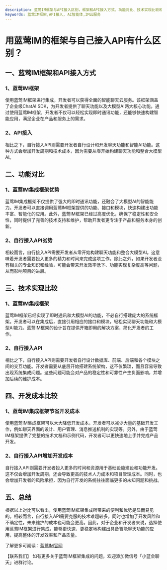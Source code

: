 ```yaml
---
description: 蓝莺IM框架与API接入区别，框架和API接入方式、功能对比、技术实现比较和开发成本比较。
keywords: 蓝莺IM框架,API接入, AI智能体,IM云服务
---
```

# 用蓝莺IM的框架与自己接入API有什么区别？

## 一、蓝莺IM框架和API接入方式

### 1、蓝莺IM框架
使用蓝莺IM框架进行集成，开发者可以获得全面的智能聊天云服务。该框架涵盖了企业级ChatAI SDK，为开发者提供了聊天功能以及大模型AI两大核心功能。通过使用蓝莺IM框架，开发者不仅可以轻松实现即时通讯功能，还能够快速构建智能应用，满足企业在产品和服务上的需求。

### 2、API接入
相比之下，自行接入API则需要开发者自行设计和开发聊天功能和智能AI功能。这种方式会增加开发周期和技术成本，因为需要从零开始构建聊天功能和整合大模型AI。


## 二、功能对比

### 1、蓝莺IM集成框架优势
蓝莺IM集成框架不仅提供了强大的即时通讯功能，还融合了大模型AI的智能能力。开发者可以直接调用蓝莺IM框架提供的功能、接口和模块，快速构建出功能丰富、智能化的应用。此外，蓝莺IM框架已经过高度优化，确保了稳定性和安全性，同时提供了完善的技术支持和维护，帮助开发者更专注于产品和服务本身的创新。

### 2、自行接入API劣势
相较而言，自行接入API需要开发者从零开始构建聊天功能和整合大模型AI。这意味着开发者需要投入更多的精力和时间来完成这项工作。除此之外，如果开发者没有相关的专业知识和经验，可能会带来开发效率低下、功能实现复杂度高等问题，从而影响项目的进展。

## 三、技术实现比较

### 1、蓝莺IM集成框架
蓝莺IM框架已经实现了即时通讯和大模型AI的功能，不必自行搭建庞大的系统框架。开发者可以在集成后，直接引用相应的接口和模块，轻松实现聊天功能和大模型AI能力。蓝莺IM框架的设计旨在提供开箱即用的解决方案，简化开发者的工作。

### 2、自行接入API
相比之下，自行接入API则需要开发者自行设计数据库、前端、后端和各个模块之间的交互功能。开发者需要从底层开始搭建系统架构，这不仅繁琐，而且容易导致出现系统集成问题。这些问题可能会对产品的稳定性和可靠性产生负面影响，并增加后续的维护成本。

## 四、开发成本比较

### 1、蓝莺IM集成框架节省开发成本
使用蓝莺IM集成框架可以大大降低开发成本。开发者可以减少大量的基础开发工作，例如聊天界面的设计、用户管理、消息推送机制的实现等。另外，由于蓝莺IM框架提供了完整的技术文档和示例代码，开发者可以更快速地上手并完成产品开发。

### 2、自行接入API增加开发成本
自行接入API则需要开发者投入更多的时间和资源用于基础设施建设和功能开发。这不仅会增加开发周期，还会导致更高的技术人力成本和项目管理成本。同时，也会增加开发者的风险承担，因为自行开发的系统往往面临更多的未知问题和挑战。


## 五、总结

根据以上对比可以看出，使用蓝莺IM框架集成所带来的便利和优势是显而易见的。相较而言，自行接入API需要克服的技术难题较多，同时也增加了开发风险和不确定性，未来维护的成本也可能会更高。因此，对于企业和开发者来说，选择使用蓝莺IM框架进行集成，能够更快速、更稳定地构建出具备智能聊天功能的应用，提高整体的开发效率和产品质量。

了解更多可阅读：[蓝莺IM官网](https://www.lanyingim.com/ "蓝莺IM官网")

【联系我们】
如有更多关于蓝莺IM框架集成的问题，欢迎添加微信号「小蓝会聊天」进群讨论。
